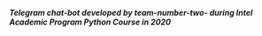 ***Telegram chat-bot developed by team-number-two- during Intel Academic Program Python Course in 2020***
